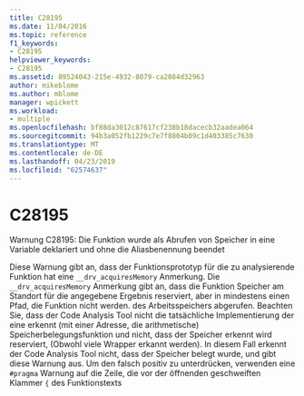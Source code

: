 ```yaml
---
title: C28195
ms.date: 11/04/2016
ms.topic: reference
f1_keywords:
- C28195
helpviewer_keywords:
- C28195
ms.assetid: 89524043-215e-4932-8079-ca2084d32963
author: mikeblome
ms.author: mblome
manager: wpickett
ms.workload:
- multiple
ms.openlocfilehash: bf88da3012c87617cf238b18dacecb32aadea064
ms.sourcegitcommit: 94b3a052fb1229c7e7f8804b09c1d403385c7630
ms.translationtype: MT
ms.contentlocale: de-DE
ms.lasthandoff: 04/23/2019
ms.locfileid: "62574637"
---
```

# <a name="c28195"></a>C28195
Warnung C28195: Die Funktion wurde als Abrufen von Speicher in eine Variable deklariert und ohne die Aliasbenennung beendet

 Diese Warnung gibt an, dass der Funktionsprototyp für die zu analysierende Funktion hat eine `__drv_acquiresMemory` Anmerkung. Die `__drv_acquiresMemory` Anmerkung gibt an, dass die Funktion Speicher am Standort für die angegebene Ergebnis reserviert, aber in mindestens einen Pfad, die Funktion nicht werden. des Arbeitsspeichers abgerufen. Beachten Sie, dass der Code Analysis Tool nicht die tatsächliche Implementierung der eine erkennt (mit einer Adresse, die arithmetische) Speicherbelegungsfunktion und nicht, dass der Speicher erkennt wird reserviert, (Obwohl viele Wrapper erkannt werden). In diesem Fall erkennt der Code Analysis Tool nicht, dass der Speicher belegt wurde, und gibt diese Warnung aus. Um den falsch positiv zu unterdrücken, verwenden eine `#pragma` Warnung auf die Zeile, die vor der öffnenden geschweiften Klammer `{` des Funktionstexts